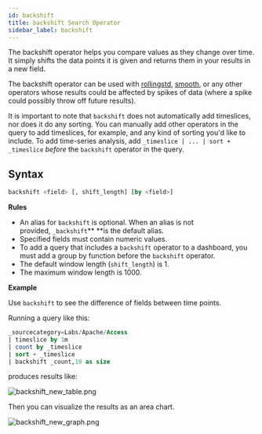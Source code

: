```yaml
---
id: backshift
title: backshift Search Operator
sidebar_label: backshift
---
```




The backshift operator helps you compare values as they change over time. It simply shifts the data points it is given and returns them in your results in a new field.

The backshift operator can be used with [rollingstd](#rollingstd), [smooth](#smooth), or any other operators whose results could be affected by spikes of data (where a spike could possibly throw off future results).

It is important to note that `backshift` does not automatically add timeslices, nor does it do any sorting. You can manually add other operators in the query to add timeslices, for example, and any kind of sorting you'd like to include. To add time-series analysis, add `_timeslice | ... | sort + _timeslice` *before* the `backshift` operator in the query.

## Syntax

```sql
backshift <field> [, shift_length] [by <field>]
```

**Rules**

* An alias for `backshift` is optional. When an alias is not provided, `_backshift`** **is the default alias.
* Specified fields must contain numeric values.
* To add a query that includes a `backshift` operator to a dashboard, you must add a group by function before the `backshift` operator.
* The default window length (`shift_length`) is 1.
* The maximum window length is 1000.

**Example**

Use `backshift` to see the difference of fields between time points.

Running a query like this:

```sql
_sourcecategory=Labs/Apache/Access
| timeslice by 1m
| count by _timeslice
| sort + _timeslice
| backshift _count,10 as size
```

produces results like:

![backshift_new_table.png](/img/search/searchquerylanguage/search-operators/backshift-table-1.png)

Then you can visualize the results as an area chart.

![backshift_new_graph.png](/img/search/searchquerylanguage/search-operators/area-chart-backshift-1.png)

